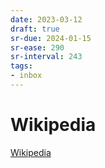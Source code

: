 ```yaml
---
date: 2023-03-12
draft: true
sr-due: 2024-01-15
sr-ease: 290
sr-interval: 243
tags:
- inbox
---
```


# Wikipedia

[Wikipedia](http://en.wikipedia.org/)